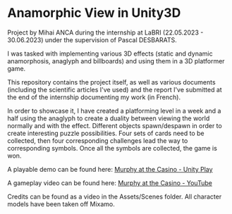 # Anamorphic View in Unity3D
Project by Mihai ANCA during the internship at LaBRI (22.05.2023 - 30.06.2023) under the supervision of Pascal DESBARATS.

I was tasked with implementing various 3D effects (static and dynamic anamorphosis, anaglyph and billboards) and using them in a 3D platformer game.

This repository contains the project itself, as well as various documents (including the scientific articles I've used) and the report I've submitted at the end of the internship documenting my work (in French).

In order to showcase it, I have created a platforming level in a week and a half using the anaglyph to create a duality between viewing the world normally and with the effect. Different objects spawn/despawn in order to create interesting puzzle possibilities. Four sets of cards need to be collected, then four corresponding challenges lead the way to corresponding symbols. Once all the symbols are collected, the game is won.

A playable demo can be found here: [Murphy at the Casino - Unity Play](https://play.unity.com/mg/other/webgl-build-1097)

A gameplay video can be found here: [Murphy at the Casino - YouTube](https://www.youtube.com/watch?v=r8BiLExZjMI&t=128s)

Credits can be found as a video in the Assets/Scenes folder. All character models have been taken off Mixamo.